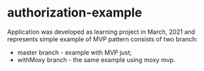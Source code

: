 # authorization-example
Application was developed as learning project in March, 2021 and represents simple example of MVP pattern consists of two branch: 
- master branch - example with MVP just; 
- withMoxy branch - the same example using moxy mvp.
